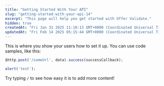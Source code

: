 ```yaml
---
title: "Getting Started With Your API"
slug: "getting-started-with-your-api-14"
excerpt: "This page will help you get started with Offer Validate."
hidden: true
createdAt: "Fri Jan 31 2025 11:10:13 GMT+0000 (Coordinated Universal Time)"
updatedAt: "Fri Feb 14 2025 05:15:44 GMT+0000 (Coordinated Universal Time)"
---
```

This is where you show your users how to set it up. You can use code samples, like this:

```javascript
$http.post('/someUrl', data).success(successCallback);

alert('test');
```

Try typing `/` to see how easy it is to add more content!
